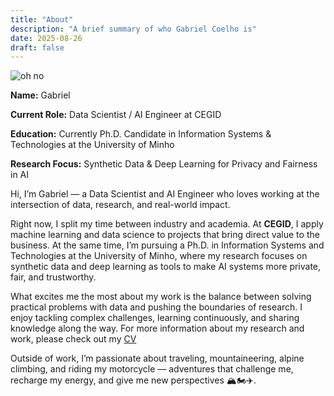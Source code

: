 ```yaml
---
title: "About"
description: "A brief summary of who Gabriel Coelho is"
date: 2025-08-26
draft: false
---
```

![oh no](/foto.jpg)

**Name:** Gabriel

**Current Role:** Data Scientist / AI Engineer at CEGID

**Education:** Currently Ph.D. Candidate in Information Systems & Technologies at the University of Minho

**Research Focus:** Synthetic Data & Deep Learning for Privacy and Fairness in AI


Hi, I’m Gabriel — a Data Scientist and AI Engineer who loves working at the intersection of data, research, and real-world impact.

Right now, I split my time between industry and academia. At **CEGID**, I apply machine learning and data science to projects that bring direct value to the business. At the same time, I’m pursuing a Ph.D. in Information Systems and Technologies at the University of Minho, where my research focuses on synthetic data and deep learning as tools to make AI systems more private, fair, and trustworthy.

What excites me the most about my work is the balance between solving practical problems with data and pushing the boundaries of research. I enjoy tackling complex challenges, learning continuously, and sharing knowledge along the way. For more information about my research and work, please check out my [CV](/cv.pdf)

Outside of work, I’m passionate about traveling, mountaineering, alpine climbing, and riding my motorcycle — adventures that challenge me, recharge my energy, and give me new perspectives 🏔️🏍️✈️.
